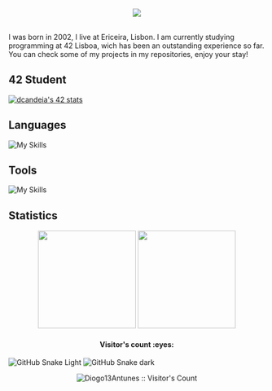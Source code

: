 <p align="center">
<br>
<img src="https://readme-typing-svg.herokuapp.com/?size=25&color=2586F7&center=true&vCenter=true&lines=My+name+is+Diogo"></a>
</p>
<br>
I was born in 2002, I live at Ericeira, Lisbon.
I am currently studying programming at 42 Lisboa, wich has been an outstanding experience so far. You can check some of my projects in my repositories, enjoy your stay!

## 42 Student
<a href="https://github.com/oakoudad/badge42"><img src="https://badge.mediaplus.ma/greenbinary/dcandeia?1337Badge=off&UM6P=off" alt="dcandeia's 42 stats" /></a>

## Languages
![My Skills](https://skillicons.dev/icons?i=bash,c,cpp,python&theme=dark)

## Tools
![My Skills](https://skillicons.dev/icons?i=github,discord,vscode,vim&theme=dark)

## Statistics
<div align="center">
  <img height="192px" src="https://github-readme-stats.vercel.app/api/top-langs/?username=Diogo13Antunes&langs_count=3&theme=algolia"/>
  <img height="192px" src="https://github-readme-stats.vercel.app/api?username=Diogo13Antunes&show_icons=true&theme=algolia&include_all_commits=true&count_private=true"/>
</div>

<h4 align="center">Visitor's count :eyes:</h4>

![GitHub Snake Light](https://github.com/Diogo13Antunes/Diogo13Antunes/blob/output/github-contribution-grid-snake.svg#gh-light-mode-only)
![GitHub Snake dark](https://github.com/Diogo13Antunes/Diogo13Antunes/blob/output/github-contribution-grid-snake-dark.svg#gh-dark-mode-only)

<p align="center"><img src="https://profile-counter.glitch.me/{Diogo13Antunes}/count.svg" alt="Diogo13Antunes :: Visitor's Count" /></p>
